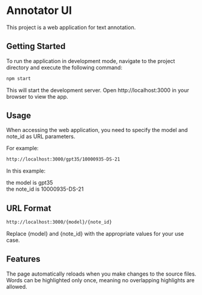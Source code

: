 # Annotator UI

This project is a web application for text annotation.

## Getting Started

To run the application in development mode, navigate to the project directory and execute the following command:

```bash
npm start
```

This will start the development server. Open http://localhost:3000 in your browser to view the app.

## Usage
When accessing the web application, you need to specify the model and note_id as URL parameters.

For example:

```bash
http://localhost:3000/gpt35/10000935-DS-21
```

In this example:

the model is gpt35 \
the note_id is 10000935-DS-21

## URL Format

```bash
http://localhost:3000/{model}/{note_id}
```
Replace {model} and {note_id} with the appropriate values for your use case.

## Features
The page automatically reloads when you make changes to the source files.\
Words can be highlighted only once, meaning no overlapping highlights are allowed.
